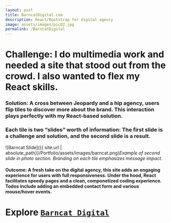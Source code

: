 ```yaml
---
layout: post
title: BarncatDigital.com
description: React/Bootstrap for digital agency
image: assets/images/pic02.jpg
permalink: /BarncatDigital
---
```


# Challenge: I do multimedia work and needed a site that stood out from the crowd. I also wanted to flex my React skills. #

        
### Solution: A cross between Jeopardy and a hip agency, users flip tiles to discover more about the brand. This interaction plays perfectly with my React-based solution. ###
### Each tile is two “slides” worth of information: The first slide is a challenge and solution, and the second slide is a result. ###
![Barncat Slide]({{ site.url | absolute_path}}/Portfolio/assets/images/barncat.png)_Example of second slide in photo section.  Branding on each tile emphasizes message impact._

#### Outcome: A fresh take on the digital agency, this site adds an engaging experience for users with full responsiveness. Under the hood, React facilitates speedy pages and a clean, componetized coding experience. Todos include adding an embedded contact form and various mouse/hover events. ####


# Explore [`Barncat Digital`](http://barncatdigital.com) #
